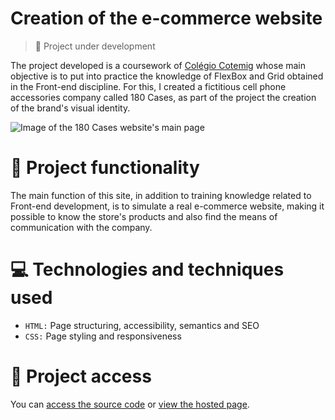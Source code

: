 # Creation of the e-commerce website

> 🚧 Project under development

The project developed is a coursework of [Colégio Cotemig](https://www.cotemig.com.br/) whose main objective is to put into practice the knowledge of FlexBox and Grid obtained in the Front-end discipline. For this, I created a fictitious cell phone accessories company called 180 Cases, as part of the project the creation of the brand's visual identity.

![Image of the 180 Cases website's main page](https://user-images.githubusercontent.com/96635074/192193377-d7acaac5-0219-453f-9155-2653daee4433.png)

# 🔨 Project functionality
The main function of this site, in addition to training knowledge related to Front-end development, is to simulate a real e-commerce website, making it possible to know the store's products and also find the means of communication with the company.

# 💻 Technologies and techniques used 
* `HTML:` Page structuring, accessibility, semantics and SEO
* `CSS:` Page styling and responsiveness

# 📁 Project access
You can [access the source code](https://github.com/ArturColen/180-Cases) or [view the hosted page](https://arturcolen.github.io/180-Cases).
